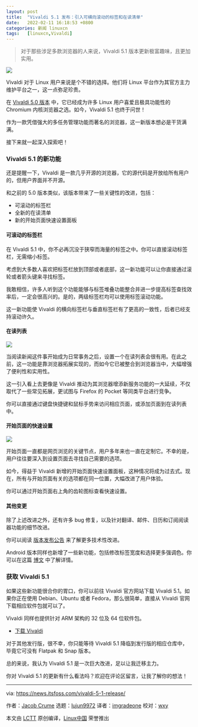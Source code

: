 ```yaml
---
layout: post
title:	"Vivaldi 5.1 发布：引入可横向滚动的标签和在读清单"
date:	2022-02-11 16:18:53 +0800 
categories:	新闻 linuxcn 
tags:	[linuxcn,Vivaldi]
---
```




> 
> 对于那些涉足多款浏览器的人来说，Vivaldi 5.1 版本更新极富趣味，且更加实用。
> 
> 
> 


![](/Asserts/Images//attachment/album/202202/11/161854yw2tb2d8ssd78db2.png)


Vivaldi 对于 Linux 用户来说是个不错的选择。他们将 Linux 平台作为其官方主力维护平台之一，这一点弥足珍贵。


在 [Vivaldi 5.0 版本](/article-14044-1.html) 中，它已经成为许多 Linux 用户喜爱且极具功能性的 Chromium 内核浏览器之选。如今，Vivaldi 5.1 也终于问世！


作为一款凭借强大的多任务管理功能而著名的浏览器，这一新版本想必是干货满满。


接下来就一起深入探索吧！


### Vivaldi 5.1 的新功能






还是提醒一下，Vivaldi 是一款几乎开源的浏览器，它的源代码是开放给所有用户的，但用户界面并不开源。


和之前的 5.0 版本类似，该版本带来了一些关键性的改进，包括：


* 可滚动的标签栏
* 全新的在读清单
* 新的开始页面快速设置面板


#### 可滚动的标签栏






在 Vivaldi 5.1 中，你不必再沉没于狭窄而海量的标签之中。你可以直接滚动标签栏，无需缩小标签。


考虑到大多数人喜欢把标签栏放到顶部或者底部，这一新功能可以让你直接通过滚轮或者箭头键来寻找标签。


我敢相信，许多人听到这个功能能够与标签堆叠功能整合并进一步提高标签查找效率后，一定会很高兴的。是的，两级标签栏均可以使用标签滚动功能。


这一新功能使 Vivaldi 的横向标签栏与垂直标签栏有了更高的一致性，后者已经支持滚动许久。


#### 在读列表


![](/Asserts/Images//attachment/album/202202/11/161857uicalbaalq6ninka.png)


当阅读新闻这件事开始成为日常事务之后，设置一个在读列表会很有用。在此之前，这一功能是靠浏览器拓展实现的，而如今它已被整合到浏览器当中，大幅增强了便利性和实用性。


这一引入看上去更像是 Vivaldi 推动为其浏览器增添新服务功能的一大延续，不仅取代了一些常见拓展，更试图与 Firefox 的 Pocket 等同类平台进行竞争。


你可以直接通过键盘快捷键和鼠标手势来访问相应页面，或添加页面到在读列表中。


#### 开始页面的快速设置


![](/Asserts/Images//attachment/album/202202/11/161858ou535bgtsa3bkggu.png)


开始页面一直都是网页浏览的关键节点，用户多年来也一直在定制它。不幸的是，用户往往要深入到设置页面去寻找自己需要的选项。


如今，得益于 Vivaldi 新增的开始页面快速设置面板，这种情况将成为过去式。现在，所有与开始页面有关的选项都在同一位置，大幅改进了用户体验。


你可以通过开始页面右上角的齿轮图标查看快速设置。


#### 其他变更


除了上述改进之外，还有许多 bug 修复，以及针对翻译、邮件、日历和订阅阅读器功能的细节改进。


你可以阅读 [版本发布公告](https://vivaldi.com/blog/vivaldi-5-1-gets-scrollable-tabs-reading-list/) 来了解更多技术性改进。


Android 版本同样也新增了一些新功能，包括修改标签宽度和选择更多强调色。你可以在这篇 [博文](https://vivaldi.com/blog/vivaldi-5-1-on-android/) 中了解详情。


### 获取 Vivaldi 5.1


如果这些新功能很合你的胃口，你可以前往 Vivaldi 官方网站下载 Vivaldi 5.1。如果你正在使用 Debian、Ubuntu 或者 Fedora，那么很简单，直接从 Vivaldi 官网下载相应软件包就可以了。


Vivaldi 同样也提供针对 ARM 架构的 32 位及 64 位软件包。


* [下载 Vivaldi](https://vivaldi.com/download/)


对于其他发行版，很不幸，你只能等待 Vivaldi 5.1 降临到发行版的相应仓库中，毕竟它可没有 Flatpak 和 Snap 版本。


总的来说，我认为 Vivaldi 5.1 是一次巨大改进，足以让我迁移主力。


你对 Vivaldi 5.1 的更新有什么看法吗？欢迎在评论区留言，让我了解你的想法！




---


via: <https://news.itsfoss.com/vivaldi-5-1-release/>


作者：[Jacob Crume](https://news.itsfoss.com/author/jacob/) 选题：[lujun9972](https://github.com/lujun9972) 译者：[imgradeone](https://github.com/imgradeone) 校对：[wxy](https://github.com/wxy)


本文由 [LCTT](https://github.com/LCTT/TranslateProject) 原创编译，[Linux中国](https://linux.cn/) 荣誉推出
